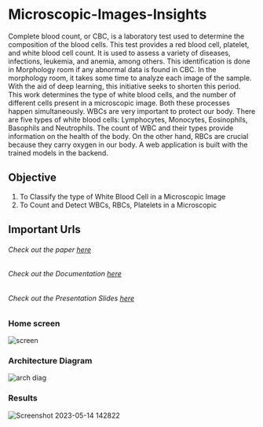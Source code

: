 # Microscopic-Images-Insights

Complete blood count, or CBC, is a laboratory test used to determine the composition of the blood cells. This test provides a red blood cell, platelet, and white blood cell count. It is used to assess a variety of diseases, infections, leukemia, and anemia, among others. This identification is done in Morphology room if any abnormal data is found in CBC. In the morphology room, it takes some time to analyze each image of the sample. With the aid of deep learning, this initiative seeks to shorten this period. This work determines the type of white blood cells, and the number of different cells present in a microscopic image. Both these processes happen simultaneously. WBCs are very important to protect our body. There are five types of white blood cells: Lymphocytes, Monocytes, Eosinophils, Basophils and Neutrophils. The count of WBC and their types provide information on the health of the body. On the other hand, RBCs are crucial because they carry oxygen in our body. A web application is built with the trained models in the backend.


## Objective

1. To Classify the type of White Blood Cell in a Microscopic Image
2. To Count and Detect WBCs, RBCs, Platelets in a Microscopic


## Important Urls

###### Check out the paper [here](https://drive.google.com/file/d/1q7F7yJsN4X1ApyHEMW2ZG2uPCq0L9Uu0/view)

###### Check out the Documentation [here](https://docs.google.com/document/d/1ZRJGAcB0T5WsoCLkN_bZp0Pq4MRrPjJyFwJB9ERvuug/edit)

###### Check out the Presentation Slides [here](https://docs.google.com/presentation/d/1dIPWzlUFSkvw3l-gwk53rFemBLb7L2g9ylPJvaW_PyY/edit#slide=id.gd9c453428_0_16)



### Home screen
![screen](https://github.com/bhanuteja2001/Microscopic-Images-Insights/assets/44323155/929c7904-17ba-41ab-96ec-9bcae67b0c02)

### Architecture Diagram
![arch diag](https://github.com/bhanuteja2001/Microscopic-Images-Insights/assets/44323155/18e19047-60e6-46de-88a5-d010810180b8)

### Results
![Screenshot 2023-05-14 142822](https://github.com/bhanuteja2001/Microscopic-Images-Insights/assets/44323155/75acc660-bdb9-4ffb-9016-ec180d25c89e)


